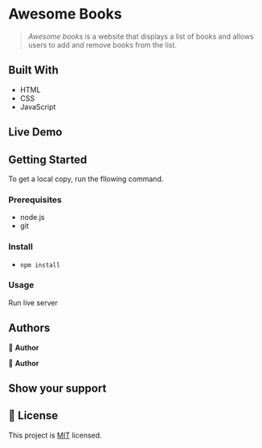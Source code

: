 
# Awesome Books

> _Awesome books_ is a website that displays a list of books and allows users to add and remove books from the list.

## Built With

- HTML
- CSS
- JavaScript

## Live Demo


## Getting Started

To get a local copy, run the fllowing command.


### Prerequisites

- node.js
- git

### Install

- `npm install `

### Usage

Run live server

## Authors

👤 **Author**


👤 **Author**

## Show your support


## 📝 License

This project is [MIT](./LICENSE) licensed.
